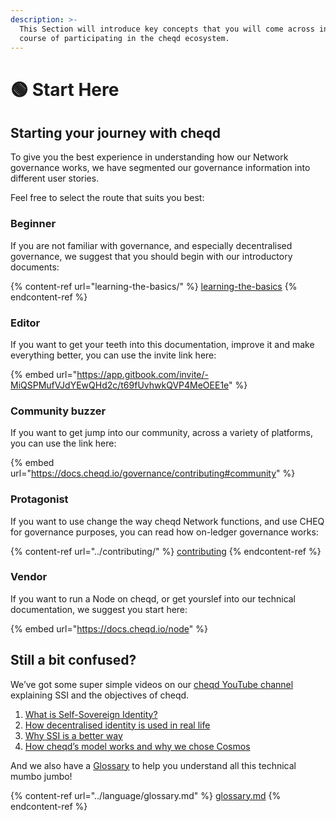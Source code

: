 ```yaml
---
description: >-
  This Section will introduce key concepts that you will come across in the
  course of participating in the cheqd ecosystem.
---
```


# 🟢 Start Here

## Starting your journey with cheqd

To give you the best experience in understanding how our Network governance works, we have segmented our governance information into different user stories.

Feel free to select the route that suits you best:



### Beginner

If you are not familiar with governance, and especially decentralised governance, we suggest that you should begin with our introductory documents:

{% content-ref url="learning-the-basics/" %}
[learning-the-basics](learning-the-basics/)
{% endcontent-ref %}



### Editor

If you want to get your teeth into this documentation, improve it and make everything better, you can use the invite link here:

{% embed url="https://app.gitbook.com/invite/-MiQSPMufVJdYEwQHd2c/t69fUvhwkQVP4MeOEE1e" %}

### Community buzzer

If you want to get jump into our community, across a variety of platforms, you can use the link here:

{% embed url="https://docs.cheqd.io/governance/contributing#community" %}

### Protagonist

If you want to use change the way cheqd Network functions, and use CHEQ for governance purposes, you can read how on-ledger governance works:

{% content-ref url="../contributing/" %}
[contributing](../contributing/)
{% endcontent-ref %}

### Vendor

If you want to run a Node on cheqd, or get yourslef into our technical documentation, we suggest you start here:

{% embed url="https://docs.cheqd.io/node" %}

## Still a bit confused?

We’ve got some super simple videos on our [cheqd YouTube channel](https://www.youtube.com/channel/UCBUGvvH6t3BAYo5u41hJPzw) explaining SSI and the objectives of cheqd.

1. [What is Self-Sovereign Identity?](https://www.youtube.com/watch?v=z9f36Sh4CFM)
2. [How decentralised identity is used in real life](https://www.youtube.com/watch?v=sX38IhG7OpA)
3. [Why SSI is a better way](https://www.youtube.com/watch?v=qObhY0SGsFY)
4. [How cheqd’s model works and why we chose Cosmos](https://www.youtube.com/watch?v=KAxNUfJ75LI)

And we also have a [Glossary](https://docs.cheqd.io/governance/terminology-and-glossary/glossary) to help you understand all this technical mumbo jumbo!

{% content-ref url="../language/glossary.md" %}
[glossary.md](../language/glossary.md)
{% endcontent-ref %}

